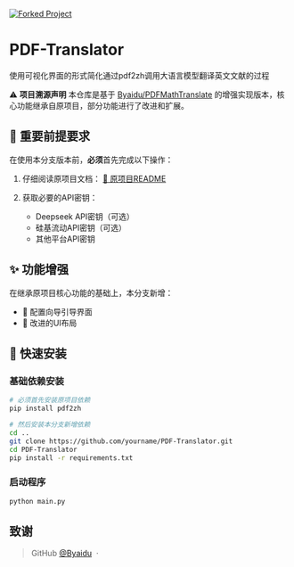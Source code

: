[![Forked Project](https://img.shields.io/badge/Forked_From-PDFMathTranslate-blue?style=for-the-badge&logo=github)](https://github.com/Byaidu/PDFMathTranslate)


# PDF-Translator
使用可视化界面的形式简化通过pdf2zh调用大语言模型翻译英文文献的过程

⚠️ **项目溯源声明**
本仓库是基于 [Byaidu/PDFMathTranslate](https://github.com/Byaidu/PDFMathTranslate) 的增强实现版本，核心功能继承自原项目，部分功能进行了改进和扩展。

## 📌 重要前提要求

在使用本分支版本前，**必须**首先完成以下操作：

1. 仔细阅读原项目文档：
   [📖 原项目README](https://github.com/Byaidu/PDFMathTranslate/blob/main/README.md)
 
2. 获取必要的API密钥：

   - Deepseek API密钥（可选）
   - 硅基流动API密钥（可选）
   - 其他平台API密钥


## ✨ 功能增强

在继承原项目核心功能的基础上，本分支新增：
- 🔐 配置向导引导界面
- 🎨 改进的UI布局

## 🚀 快速安装

### 基础依赖安装
```bash
# 必须首先安装原项目依赖
pip install pdf2zh

# 然后安装本分支新增依赖
cd ..
git clone https://github.com/yourname/PDF-Translator.git
cd PDF-Translator
pip install -r requirements.txt
```

### 启动程序
```bash
python main.py
```



## 致谢
> GitHub [@Byaidu](https://github.com/Byaidu) &nbsp;&middot;&nbsp;
